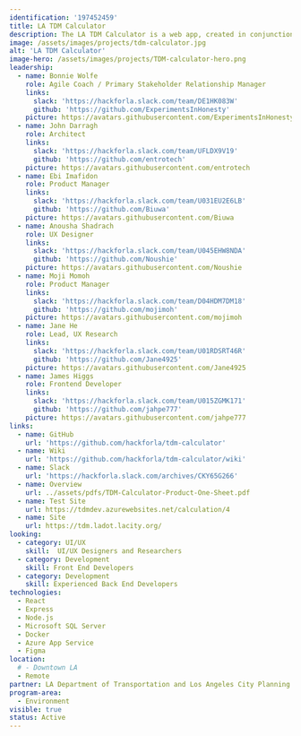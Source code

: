 ```yaml
---
identification: '197452459'
title: LA TDM Calculator
description: The LA TDM Calculator is a web app, created in conjunction with the L.A. Department of Transportation (LADOT) and Los Angeles City Planning, to help real estate developers design better projects for Los Angeles. The Calculator is being implemented alongside a new ordinance reducing over-parking and improving the infrastructure to incentivize public transportation and discourage single occupancy vehicle trips.
image: /assets/images/projects/tdm-calculator.jpg
alt: 'LA TDM Calculator'
image-hero: /assets/images/projects/TDM-calculator-hero.png
leadership:
  - name: Bonnie Wolfe
    role: Agile Coach / Primary Stakeholder Relationship Manager
    links:
      slack: 'https://hackforla.slack.com/team/DE1HK083W'
      github: 'https://github.com/ExperimentsInHonesty'
    picture: https://avatars.githubusercontent.com/ExperimentsInHonesty
  - name: John Darragh
    role: Architect
    links:
      slack: 'https://hackforla.slack.com/team/UFLDX9V19'
      github: 'https://github.com/entrotech'
    picture: https://avatars.githubusercontent.com/entrotech
  - name: Ebi Imafidon
    role: Product Manager
    links:
      slack: 'https://hackforla.slack.com/team/U031EU2E6LB'
      github: 'https://github.com/Biuwa'
    picture: https://avatars.githubusercontent.com/Biuwa
  - name: Anousha Shadrach
    role: UX Designer
    links:
      slack: 'https://hackforla.slack.com/team/U045EHW8NDA'
      github: 'https://github.com/Noushie'
    picture: https://avatars.githubusercontent.com/Noushie
  - name: Moji Momoh
    role: Product Manager
    links:
      slack: 'https://hackforla.slack.com/team/D04HDM7DM18'
      github: 'https://github.com/mojimoh'
    picture: https://avatars.githubusercontent.com/mojimoh
  - name: Jane He
    role: Lead, UX Research
    links:
      slack: 'https://hackforla.slack.com/team/U01RDSRT46R'
      github: 'https://github.com/Jane4925'
    picture: https://avatars.githubusercontent.com/Jane4925
  - name: James Higgs
    role: Frontend Developer
    links:
      slack: 'https://hackforla.slack.com/team/U015ZGMK171'
      github: 'https://github.com/jahpe777'
    picture: https://avatars.githubusercontent.com/jahpe777
links:
  - name: GitHub
    url: 'https://github.com/hackforla/tdm-calculator'
  - name: Wiki
    url: 'https://github.com/hackforla/tdm-calculator/wiki'
  - name: Slack
    url: 'https://hackforla.slack.com/archives/CKY65G266'
  - name: Overview
    url: ../assets/pdfs/TDM-Calculator-Product-One-Sheet.pdf
  - name: Test Site
    url: https://tdmdev.azurewebsites.net/calculation/4
  - name: Site
    url: https://tdm.ladot.lacity.org/
looking:
  - category: UI/UX
    skill:  UI/UX Designers and Researchers
  - category: Development
    skill: Front End Developers
  - category: Development
    skill: Experienced Back End Developers
technologies:
  - React
  - Express
  - Node.js
  - Microsoft SQL Server
  - Docker
  - Azure App Service
  - Figma
location:
  # - Downtown LA
  - Remote
partner: LA Department of Transportation and Los Angeles City Planning
program-area:
  - Environment
visible: true
status: Active
---
```

